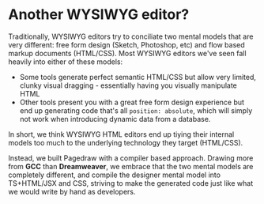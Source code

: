 # Another WYSIWYG editor?

Traditionally, WYSIWYG editors try to conciliate two mental models that are very different: free form design (Sketch, Photoshop, etc) and flow based markup documents (HTML/CSS). Most WYSIWYG editors we've seen fall heavily into either of these models:


- Some tools generate perfect semantic HTML/CSS but allow very limited, clunky visual dragging - essentially having you visually manipulate HTML
- Other tools present you with a great free form design experience but end up generating code that's all `position: absolute`, which will simply not work when introducing dynamic data from a database. 

In short, we think WYSIWYG HTML editors end up tiying their internal models too much to the underlying technology they target (HTML/CSS). 

Instead, we built Pagedraw with a compiler based approach. Drawing more from **GCC** than **Dreamweaver**, we embrace that the two mental models are completely different, and compile the designer mental model into TS+HTML/JSX and CSS, striving to make the generated code just like what we would write by hand as developers.
